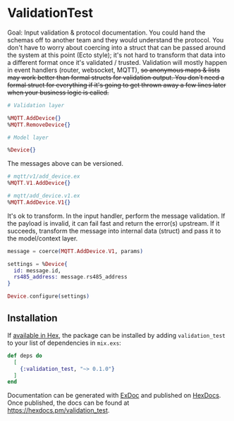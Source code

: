 # ValidationTest

Goal: Input validation & protocol documentation. You could hand the schemas off to another team and they would understand the protocol. You don't have to worry about coercing into a struct that can be passed around the system at this point (Ecto style); it's not hard to transform that data into a different format once it's validated / trusted. Validation will mostly happen in event handlers (router, websocket, MQTT), ~~so anonymous maps & lists may work better than formal structs for validation output. You don't need a formal struct for everything if it's going to get thrown away a few lines later when your business logic is called.~~

```elixir
# Validation layer

%MQTT.AddDevice{}
%MQTT.RemoveDevice{}

# Model layer

%Device{}
```

The messages above can be versioned.

```elixir
# mqtt/v1/add_device.ex
%MQTT.V1.AddDevice{}

# mqtt/add_device.v1.ex
%MQTT.AddDevice.V1{}
```

It's ok to transform. In the input handler, perform the message validation. If the payload is invalid, it can fail fast and return the error(s) upstream. If it succeeds, transform the message into internal data (struct) and pass it to the model/context layer.

```elixir
message = coerce(MQTT.AddDevice.V1, params)

settings = %Device{
  id: message.id,
  rs485_address: message.rs485_address
}

Device.configure(settings)
```

## Installation

If [available in Hex](https://hex.pm/docs/publish), the package can be installed
by adding `validation_test` to your list of dependencies in `mix.exs`:

```elixir
def deps do
  [
    {:validation_test, "~> 0.1.0"}
  ]
end
```

Documentation can be generated with [ExDoc](https://github.com/elixir-lang/ex_doc)
and published on [HexDocs](https://hexdocs.pm). Once published, the docs can
be found at <https://hexdocs.pm/validation_test>.

